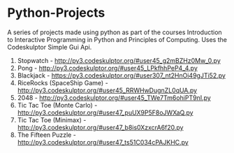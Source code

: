 # Python-Projects
A series of projects made using python as part of the courses Introduction to Interactive Programming in Python and Principles of Computing. Uses the Codeskulptor Simple Gui Api.
1. Stopwatch - http://py3.codeskulptor.org/#user45_g2mBZHz0Mw_0.py
2. Pong - http://py3.codeskulptor.org/#user45_LPkfhhPeP4_4.py
3. Blackjack - https://py3.codeskulptor.org/#user307_nt2HnOi49gJTi52.py
4. RiceRocks (SpaceShip Game) - http://py3.codeskulptor.org/#user45_RRWHwDugnZL0qUA.py
5. 2048 - http://py3.codeskulptor.org/#user45_TWe7Tm6ohiPT9nI.py
6. Tic Tac Toe (Monte Carlo) - http://py3.codeskulptor.org/#user47_puUX9P5F8oJWXaQ.py
7. Tic Tac Toe (Minimax) - http://py3.codeskulptor.org/#user47_b8is0XzxcrA6f20.py
8. The Fifteen Puzzle - http://py3.codeskulptor.org/#user47_ts51C034cPAJKHC.py

